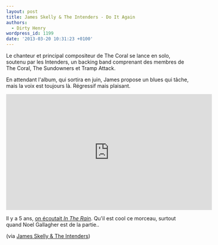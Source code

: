 ```yaml
---
layout: post
title: James Skelly & The Intenders - Do It Again
authors:
  - Dirty Henry
wordpress_id: 1199
date: '2013-03-20 10:31:23 +0100'
---
```

Le chanteur et principal compositeur de The Coral se lance en solo, soutenu par les Intenders, un backing band comprenant des membres de The Coral, The Sundowners et Tramp Attack.

En attendant l'album, qui sortira en juin, James propose un blues qui tâche, mais la voix est toujours là. Régressif mais plaisant.

<iframe width="560" height="315" src="http://www.youtube.com/embed/0aVBjvAupUs" frameborder="0" allowfullscreen></iframe>

Il y a 5 ans, [on écoutait *In The Rain*](203). Qu'il est cool ce morceau, surtout quand Noel Gallagher est de la partie..

(via [James Skelly & The Intenders](http://jamesskellyandtheintenders.com/))
